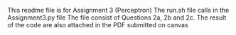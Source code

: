 This readme file is for Assignment 3 (Perceptron) The run.sh file calls in the Assignment3.py file The file consist of Questions 2a, 2b and 2c. The result of the code are also attached in the PDF submitted on canvas
